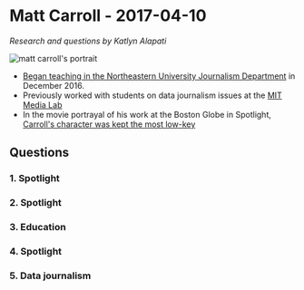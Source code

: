 # Matt Carroll - 2017-04-10

*Research and questions by Katlyn Alapati*

![matt carroll's portrait](https://camd.northeastern.edu/journalism/wp-content/uploads/sites/3/2016/11/M.Carroll2-588x402.jpg)

- [Began teaching in the Northeastern University Journalism Department](https://camd.northeastern.edu/journalism/2016/12/08/matt-carroll-spotlight-fame-part-pulitzer-prize-winning-globes-spotlight-team-joins-school-journalism/) in December 2016.
- Previously worked with students on data journalism issues at the [MIT Media Lab](https://civic.mit.edu/users/mattcarroll)
- In the movie portrayal of his work at the Boston Globe in Spotlight, [Carroll's character was kept the most low-key](https://www.boston.com/culture/movies/2015/11/03/heres-why-the-fourth-member-of-the-spotlight-team-has-been-pretty-quiet)

## Questions

### 1. Spotlight


### 2. Spotlight


### 3. Education


### 4. Spotlight


### 5. Data journalism
